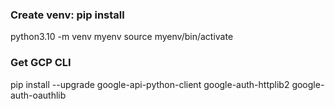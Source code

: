 ### Create venv: pip install
python3.10 -m venv myenv
source myenv/bin/activate

### Get GCP CLI
pip install --upgrade google-api-python-client google-auth-httplib2 google-auth-oauthlib